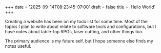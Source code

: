 +++
date = '2025-09-14T08:23:45-07:00'
draft = false
title = 'Hello World'
+++

Creating a website has been on my todo list for some time.  Most of the topics I plan to write about relate to software tools and configurations, but I have notes about table-top RPGs, laser cutting, and other things too.

The primary audience is my future self, but I hope someone else finds my notes useful.
